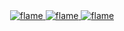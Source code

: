 
<!--<img src="https://raw.githubusercontent.com/blais3pasc4l/JuanCalderon/main/Software%20Developer%20(3).png"/>
<h4 align="center">A passionate FullStack developer</h4> <br/> 

Favorite Tech: JavaScript, React, Typescript, Python, Flutter... :sparkles: <br/>
<h2 align="center">Hi 👋, I'm Juan Calderon</h2>


I’m currently learning **New technologies** 🔥

How to reach me **juandavidcalderonpena@gmail.com** 📫 -->
<div align="center">
<a href="https://github.com/blais3pasc4l">
    <img alt="flame" src="https://github.com/wabscale/wabscale/raw/main/hacker-pc.gif" width="height=128" />
</a>
<a href="https://github.com/blais3pasc4l">
    <img alt="flame" src="https://github.com/wabscale/wabscale/raw/master/hacker-pc.gif" width="height=128" />
</a>
<a href="https://github.com/blais3pasc4l">
    <img alt="flame" src="https://github.com/wabscale/wabscale/raw/master/hacker-pc.gif" width="height=128" />
</a>

<div>


